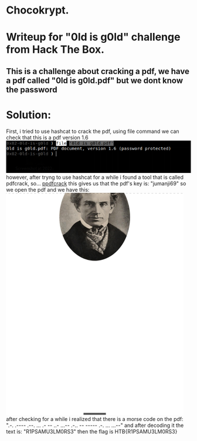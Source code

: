 # Chocokrypt.
# Writeup for "0ld is g0ld" challenge from Hack The Box. 
## This is a challenge about cracking a pdf, we have a pdf called "0ld is g0ld.pdf" but we dont know the password

# Solution:
First, i tried to use hashcat to crack the pdf, using file command we can check that this is a pdf version 1.6
![pdfformat](img/pdfformat.png)
however, after tryng to use hashcat for a while i found a tool that is called pdfcrack, so...
[ppdfcrack](img/ppdfcrack.png)
this gives us that the pdf's key is: "jumanji69"
so we open the pdf and we have this:
![crackedpdf](img/crackedpdf.png)
after checking for a while i realized that there is a morse code on the pdf:
".-. .---- .--. ... .- -- ..- ...-- .-.. -- ----- .-. ... ...--"
and after decoding it the text is:
"R1PSAMU3LM0RS3"
then the flag is HTB{R1PSAMU3LM0RS3}
